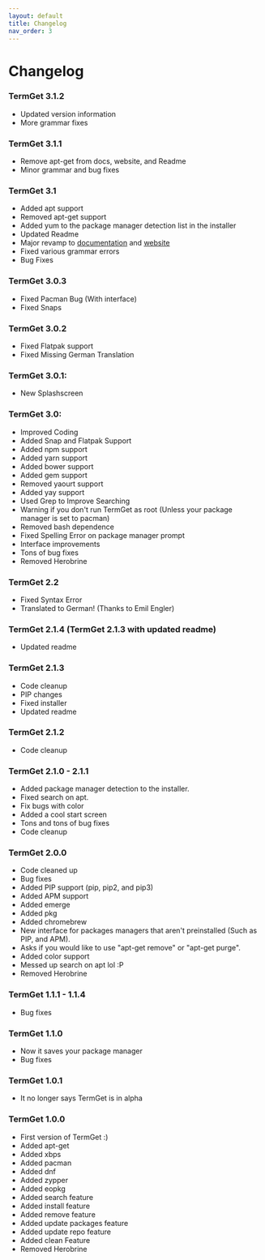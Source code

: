 ```yaml
---
layout: default
title: Changelog
nav_order: 3
---
```


# Changelog

### TermGet 3.1.2
- Updated version information
- More grammar fixes

### TermGet 3.1.1

- Remove apt-get from docs, website, and Readme
- Minor grammar and bug fixes

### TermGet 3.1

- Added apt support
- Removed apt-get support
- Added yum to the package manager detection list in the installer
- Updated Readme
- Major revamp to [documentation](https://termget.github.io/docs/) and [website](https://termget.github.io)
- Fixed various grammar errors
- Bug Fixes

### TermGet 3.0.3

- Fixed Pacman Bug (With interface)
- Fixed Snaps

### TermGet 3.0.2

- Fixed Flatpak support
- Fixed Missing German Translation

### TermGet 3.0.1:

- New Splashscreen

### TermGet 3.0:

- Improved Coding
- Added Snap and Flatpak Support
- Added npm support
- Added yarn support
- Added bower support
- Added gem support
- Removed yaourt support
- Added yay support
- Used Grep to Improve Searching
- Warning if you don't run TermGet as root (Unless your package manager is set to pacman)
- Removed bash dependence
- Fixed Spelling Error on package manager prompt
- Interface improvements
- Tons of bug fixes
- Removed Herobrine


### TermGet 2.2

- Fixed Syntax Error
- Translated to German! (Thanks to Emil Engler)

### TermGet 2.1.4 (TermGet 2.1.3 with updated readme)

- Updated readme

### TermGet 2.1.3

- Code cleanup
- PIP changes
- Fixed installer
- Updated readme

### TermGet 2.1.2

- Code cleanup

### TermGet 2.1.0 - 2.1.1

- Added package manager detection to the installer.
- Fixed search on apt.
- Fix bugs with color
- Added a cool start screen
- Tons and tons of bug fixes
- Code cleanup

### TermGet 2.0.0

- Code cleaned up
- Bug fixes
- Added PIP support (pip, pip2, and pip3)
- Added APM support
- Added emerge
- Added pkg
- Added chromebrew
- New interface for packages managers that aren't preinstalled (Such as PIP, and APM).
- Asks if you would like to use "apt-get remove" or "apt-get purge".
- Added color support
- Messed up search on apt lol :P
- Removed Herobrine

### TermGet 1.1.1 - 1.1.4

- Bug fixes

### TermGet 1.1.0

- Now it saves your package manager
- Bug fixes

### TermGet 1.0.1

- It no longer says TermGet is in alpha

### TermGet 1.0.0

- First version of TermGet :)
- Added apt-get
- Added xbps
- Added pacman
- Added dnf
- Added zypper
- Added eopkg
- Added search feature
- Added install feature
- Added remove feature
- Added update packages feature
- Added update repo feature
- Added clean Feature
- Removed Herobrine
